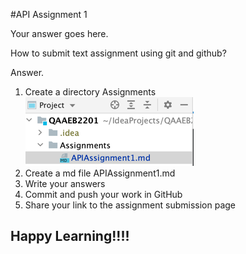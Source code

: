 #API Assignment 1

Your answer goes here.

How to submit text assignment using git and github?

Answer. 
1. Create a directory Assignments
   ![img.png](img.png)
2. Create a md file APIAssignment1.md
3. Write your answers 
4. Commit and push your work in GitHub
5. Share your link to the assignment submission page

## Happy Learning!!!!